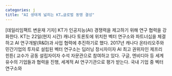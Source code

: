 ```yaml
---
categories: j
title: "AI 생태계 넓히는 KT…글로벌 동맹 결성"
---
```

[데일리임팩트 변윤재 기자] KT가 인공지능(AI) 경쟁력을 제고하기 위해 연구 협력을 강화한다. KT는 22일(현지 시간) 캐나다 토론토에 위치한 벡터 연구소와 파트너십을 체결하고 AI 연구개발(R&D)과 사업 협력에 추진하기로 했다. 2017년 캐나다 온타리오주와 민간기업의 투자로 설립된 벡터 연구소는 딥러닝 창시자이자 AI 최고 권위자인 제프리 힌튼( 교수가 공동 설립자이자 수석 자문관으로 참여하고 있다. 구글, 엔비디아 등 세계 유수의 기업들과 협력을 진행, 세계적 AI 연구기관으로 평가 받는다. 국내 기업 중 벡터 연구소와
